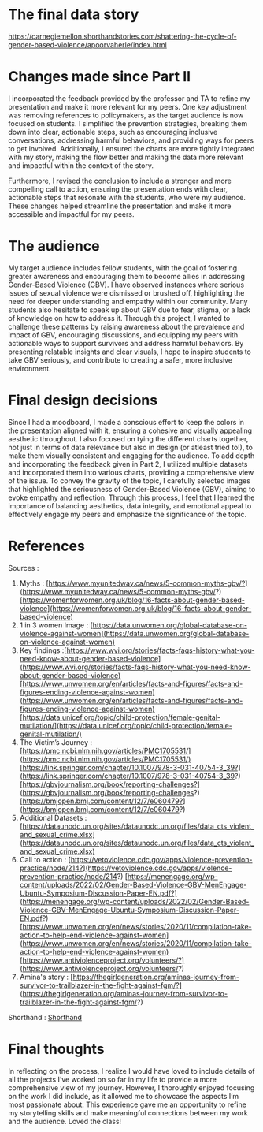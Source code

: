 # The final data story
https://carnegiemellon.shorthandstories.com/shattering-the-cycle-of-gender-based-violence/apoorvaherle/index.html

# Changes made since Part II

I incorporated the feedback provided by the professor and TA to refine my presentation and make it more relevant for my peers. One key adjustment was removing references to policymakers, as the target audience is now focused on students. I simplified the prevention strategies, breaking them down into clear, actionable steps, such as encouraging inclusive conversations, addressing harmful behaviors, and providing ways for peers to get involved. Additionally, I ensured the charts are more tightly integrated with my story, making the flow better and making the data more relevant and impactful within the context of the story.

Furthermore, I revised the conclusion to include a stronger and more compelling call to action, ensuring the presentation ends with clear, actionable steps that resonate with the students, who were my audience. These changes helped streamline the presentation and make it more accessible and impactful for my peers.

# The audience

My target audience includes fellow students, with the goal of fostering greater awareness and encouraging them to become allies in addressing Gender-Based Violence (GBV). I have observed instances where serious issues of sexual violence were dismissed or brushed off, highlighting the need for deeper understanding and empathy within our community. Many students also hesitate to speak up about GBV due to fear, stigma, or a lack of knowledge on how to address it. Through this project, I wanted to challenge these patterns by raising awareness about the prevalence and impact of GBV, encouraging discussions, and equipping my peers with actionable ways to support survivors and address harmful behaviors. By presenting relatable insights and clear visuals, I hope to inspire students to take GBV seriously, and contribute to creating a safer, more inclusive environment.

# Final design decisions

Since I had a moodboard, I made a conscious effort to keep the colors in the presentation aligned with it, ensuring a cohesive and visually appealing aesthetic throughout. I also focused on tying the different charts together, not just in terms of data relevance but also in design (or atleast tried to!), to make them visually consistent and engaging for the audience. To add depth and incorporating the feedback given in Part 2, I utilized multiple datasets and incorporated them into various charts, providing a comprehensive view of the issue. To convey the gravity of the topic, I carefully selected images that highlighted the seriousness of Gender-Based Violence (GBV), aiming to evoke empathy and reflection. Through this process, I feel that I learned the importance of balancing aesthetics, data integrity, and emotional appeal to effectively engage my peers and emphasize the significance of the topic.

# References

Sources :
1. Myths : [https://www.myunitedway.ca/news/5-common-myths-gbv/?](https://www.myunitedway.ca/news/5-common-myths-gbv/?)
           [https://womenforwomen.org.uk/blog/16-facts-about-gender-based-violence](https://womenforwomen.org.uk/blog/16-facts-about-gender-based-violence)
2. 1 in 3 women Image : [https://data.unwomen.org/global-database-on-violence-against-women](https://data.unwomen.org/global-database-on-violence-against-women)
3. Key findings :[https://www.wvi.org/stories/facts-faqs-history-what-you-need-know-about-gender-based-violence](https://www.wvi.org/stories/facts-faqs-history-what-you-need-know-about-gender-based-violence)
                 [https://www.unwomen.org/en/articles/facts-and-figures/facts-and-figures-ending-violence-against-women](https://www.unwomen.org/en/articles/facts-and-figures/facts-and-figures-ending-violence-against-women)
                 [https://data.unicef.org/topic/child-protection/female-genital-mutilation/](https://data.unicef.org/topic/child-protection/female-genital-mutilation/)
4. The Victim’s Journey : [https://pmc.ncbi.nlm.nih.gov/articles/PMC1705531/](https://pmc.ncbi.nlm.nih.gov/articles/PMC1705531/)
                          [https://link.springer.com/chapter/10.1007/978-3-031-40754-3_39?](https://link.springer.com/chapter/10.1007/978-3-031-40754-3_39?)
                          [https://gbvjournalism.org/book/reporting-challenges?](https://gbvjournalism.org/book/reporting-challenges?)
                          [https://bmjopen.bmj.com/content/12/7/e060479?](https://bmjopen.bmj.com/content/12/7/e060479?)
5. Additional Datasets : [https://dataunodc.un.org/sites/dataunodc.un.org/files/data_cts_violent_and_sexual_crime.xlsx](https://dataunodc.un.org/sites/dataunodc.un.org/files/data_cts_violent_and_sexual_crime.xlsx)
6. Call to action : [https://vetoviolence.cdc.gov/apps/violence-prevention-practice/node/214?](https://vetoviolence.cdc.gov/apps/violence-prevention-practice/node/214?)
                    [https://menengage.org/wp-content/uploads/2022/02/Gender-Based-Violence-GBV-MenEngage-Ubuntu-Symposium-Discussion-Paper-EN.pdf?](https://menengage.org/wp-content/uploads/2022/02/Gender-Based-Violence-GBV-MenEngage-Ubuntu-Symposium-Discussion-Paper-EN.pdf?)
                    [https://www.unwomen.org/en/news/stories/2020/11/compilation-take-action-to-help-end-violence-against-women](https://www.unwomen.org/en/news/stories/2020/11/compilation-take-action-to-help-end-violence-against-women)
                    [https://www.antiviolenceproject.org/volunteers/?](https://www.antiviolenceproject.org/volunteers/?)
7. Amina's story : [https://thegirlgeneration.org/aminas-journey-from-survivor-to-trailblazer-in-the-fight-against-fgm/?](https://thegirlgeneration.org/aminas-journey-from-survivor-to-trailblazer-in-the-fight-against-fgm/?)

Shorthand : [Shorthand](https://carnegiemellon.shorthandstories.com/shattering-the-cycle-of-gender-based-violence/index.html) 


# Final thoughts

In reflecting on the process, I realize I would have loved to include details of all the projects I’ve worked on so far in my life to provide a more comprehensive view of my journey. However, I thoroughly enjoyed focusing on the work I did include, as it allowed me to showcase the aspects I’m most passionate about. This experience gave me an opportunity to refine my storytelling skills and make meaningful connections between my work and the audience. Loved the class! 
